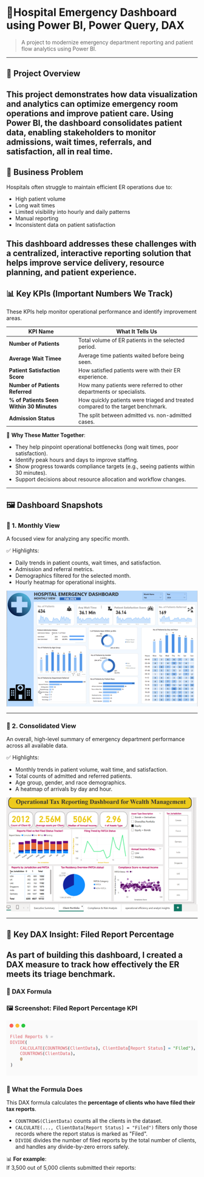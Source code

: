 # 🧾Hospital Emergency Dashboard using Power BI, Power Query, DAX

> A project to modernize emergency department reporting and patient flow analytics using Power BI.

---

## 🚀 Project Overview

This project demonstrates how data visualization and analytics can optimize emergency room operations and improve patient care.
Using Power BI, the dashboard consolidates patient data, enabling stakeholders to monitor admissions, wait times, referrals, and satisfaction, all in real time.
---
## 📌 Business Problem

Hospitals often struggle to maintain efficient ER operations due to:

- High patient volume
- Long wait times
- Limited visibility into hourly and daily patterns
- Manual reporting
- Inconsistent data on patient satisfaction

This dashboard addresses these challenges with a centralized, interactive reporting solution that helps improve service delivery, resource planning, and patient experience.
---
## 📊 Key KPIs (Important Numbers We Track)

These KPIs help monitor operational performance and identify improvement areas.

| KPI Name                | What It Tells Us |
|-------------------------|------------------|
| **Number of Patients**      | Total volume of ER patients in the selected period. |
| **Average Wait Timee** | Average time patients waited before being seen. |
| **Patient Satisfaction Score**  | How satisfied patients were with their ER experience. |
| **Number of Patients Referred**       | How many patients were referred to other departments or specialists. |
| **% of Patients Seen Within 30 Minutes**   | How quickly patients were triaged and treated compared to the target benchmark. |
| **Admission Status** | The split between admitted vs. non-admitted cases. |

🧠 **Why These Matter Together**:
- They help pinpoint operational bottlenecks (long wait times, poor satisfaction).
- Identify peak hours and days to improve staffing.
- Show progress towards compliance targets (e.g., seeing patients within 30 minutes).
- Support decisions about resource allocation and workflow changes.

---

## 🖼️ Dashboard Snapshots

### 📄 1. Monthly View

A focused view for analyzing any specific month.

✅ Highlights:

- Daily trends in patient counts, wait times, and satisfaction.
- Admission and referral metrics.
- Demographics filtered for the selected month.
- Hourly heatmap for operational insights.

![Monthly View](https://github.com/bhumikabharadwaj2205/Hospital-Management-Dashboard/blob/main/Monthly%20View.png)

---

### 📄 2. Consolidated View

An overall, high-level summary of emergency department performance across all available data.

✅ Highlights:

- Monthly trends in patient volume, wait time, and satisfaction.
- Total counts of admitted and referred patients.
- Age group, gender, and race demographics.
- A heatmap of arrivals by day and hour.

![Client Portfolio](https://github.com/bhumikabharadwaj2205/-Operational-Tax-and-wealth-management/blob/main/tax%20dashboard%20images/client_portfolio.png?raw=true)

---

## 📘 Key DAX Insight: Filed Report Percentage

As part of building this dashboard, I created a DAX measure to track how effectively the ER meets its triage benchmark.
---

### 📌 DAX Formula


### 🖼️ Screenshot: Filed Report Percentage KPI

![Filed Report Percentage KPI](https://github.com/bhumikabharadwaj2205/-Operational-Tax-and-wealth-management/blob/main/tax%20dashboard%20images/filed_report_percentage.png?raw=true)


### 🧮 What the Formula Does

This DAX formula calculates the **percentage of clients who have filed their tax reports**.

- `COUNTROWS(ClientData)` counts all the clients in the dataset.
- `CALCULATE(..., ClientData[Report Status] = "Filed")` filters only those records where the report status is marked as "Filed".
- `DIVIDE` divides the number of filed reports by the total number of clients, and handles any divide-by-zero errors safely.

📊 **For example**:  
If 3,500 out of 5,000 clients submitted their reports:


